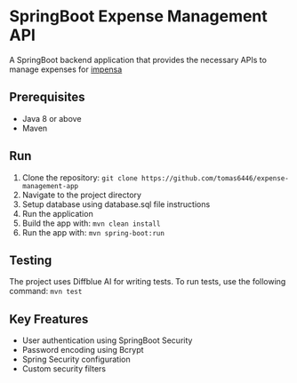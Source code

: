# SpringBoot Expense Management API

A SpringBoot backend application that provides the necessary APIs to manage expenses for [impensa](https://github.com/richard96292/impensa)


## Prerequisites
- Java 8 or above
- Maven

## Run
1. Clone the repository:
   `git clone https://github.com/tomas6446/expense-management-app`
2. Navigate to the project directory
3. Setup database using database.sql file instructions
4. Run the application
5. Build the app with: `mvn clean install`
6. Run the app with: `mvn spring-boot:run`

## Testing
The project uses Diffblue AI for writing tests. To run tests, use the following command: `mvn test`

## Key Freatures
- User authentication using SpringBoot Security
- Password encoding using Bcrypt
- Spring Security configuration
- Custom security filters
